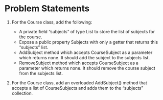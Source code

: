 # Problem Statements 
1. For the Course class, add the following: 
    * A private field “subjects” of type List<CourseSubject> to store the list of subjects for the course. 
    * Expose a public property Subjects with only a getter that returns this “subjects” list. 
    * AddSubject method which accepts CourseSubject as a parameter which returns none. It should add the subject to the subjects list. 
    * RemoveSubject method which accepts CourseSubject as a parameter which returns none. It should remove the course subject from the subjects list.
    
2. For the Course class, add an overloaded AddSubject() method that accepts a list of CourseSubjects and adds them to the “subjects” collection.
